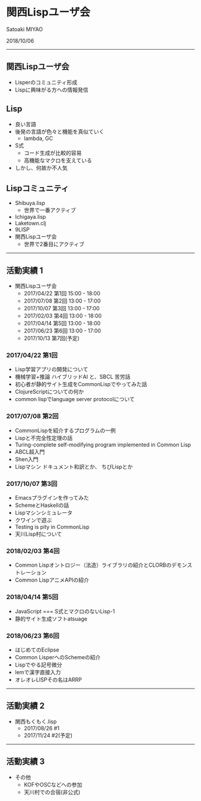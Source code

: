 # 関西Lispユーザ会

Satoaki MIYAO

2018/10/06

---

## 関西Lispユーザ会

* Lisperのコミュニティ形成
* Lispに興味がる方への情報発信

>>>

## Lisp

* 良い言語
* 後発の言語が色々と機能を真似ていく
    * lambda, GC
* S式
    * コード生成が比較的容易
    * 高機能なマクロを支えている
* しかし、何故か不人気

>>>

## Lispコミュニティ

* Shibuya.lisp
    * 世界で一番アクティブ
* Ichigaya.lisp
* Laketown.clj
* 9LISP
* 関西Lispユーザ会
    * 世界で2番目にアクティブ

---

## 活動実績 1

* 関西Lispユーザ会
    * 2017/04/22 第1回 15:00 - 18:00
    * 2017/07/08 第2回 13:00 - 17:00
    * 2017/10/07 第3回 13:00 - 17:00
    * 2017/02/03 第4回 13:00 - 18:00
    * 2017/04/14 第5回 13:00 - 18:00
    * 2017/06/23 第6回 13:00 - 17:00
    * 2017/10/13 第7回(予定)

>>>

### 2017/04/22 第1回

* Lisp学習アプリの開発について
* 機械学習+推論 ハイブリッドAI と、SBCL 苦労話
* 初心者が静的サイト生成をCommonLispでやってみた話
* ClojureScriptについての何か
* common lispでlanguage server protocolについて

>>>

### 2017/07/08 第2回

* CommonLispを紹介するプログラムの一例
* Lispと不完全性定理の話
* Turing-complete self-modifying program implemented in Common Lisp
* ABCL超入門
* Shen入門
* Lispマシン ドキュメント和訳とか、 ちびLispとか

>>>

### 2017/10/07 第3回

* Emacsプラグインを作ってみた
* SchemeとHaskellの話
* Lispマシンシミュレータ
* クワインで遊ぶ
* Testing is pity in CommonLisp
* 天川Lisp村について

>>>

### 2018/02/03 第4回

* Common Lispオントロジー（法造）ライブラリの紹介とCLORBのデモンストレーション
* Common LispアニメAPIの紹介

>>>

### 2018/04/14 第5回

* JavaScript === S式とマクロのないLisp-1 
* 静的サイト生成ソフトatsuage

>>>

### 2018/06/23 第6回

* はじめてのEclipse
* Common LisperへのSchemeの紹介
* Lispでやる記号微分
* lemで漢字直接入力
* オレオレLISPその名はARRP

---

## 活動実績 2

* 関西もくもく.lisp
    * 2017/08/26 #1
    * 2017/11/24 #2(予定)

---

## 活動実績 3

* その他
    * KOFやOSCなどへの参加
    * 天川村での合宿(非公式)



